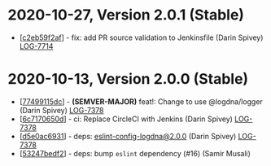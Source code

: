 # 2020-10-27, Version 2.0.1 (Stable)

* [[c2eb59f2af](https://github.com/logdna/logdna-bunyan/commit/c2eb59f2af)] - fix: add PR source validation to Jenkinsfile (Darin Spivey) [LOG-7714](https://logdna.atlassian.net/browse/LOG-7714)

# 2020-10-13, Version 2.0.0 (Stable)

* [[77499115dc](https://github.com/logdna/logdna-bunyan/commit/77499115dc)] - **(SEMVER-MAJOR)** feat!: Change to use @logdna/logger (Darin Spivey) [LOG-7378](https://logdna.atlassian.net/browse/LOG-7378)
* [[6c7170650d](https://github.com/logdna/logdna-bunyan/commit/6c7170650d)] - ci: Replace CircleCI with Jenkins (Darin Spivey) [LOG-7378](https://logdna.atlassian.net/browse/LOG-7378)
* [[d5e0ac6931](https://github.com/logdna/logdna-bunyan/commit/d5e0ac6931)] - deps: eslint-config-logdna@2.0.0 (Darin Spivey) [LOG-7378](https://logdna.atlassian.net/browse/LOG-7378)
* [[53247bedf2](https://github.com/logdna/logdna-bunyan/commit/53247bedf2)] - deps: bump `eslint` dependency (#16) (Samir Musali)
